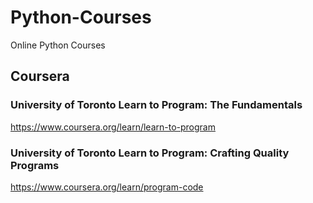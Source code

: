 # Python-Courses
Online Python Courses

## Coursera
### University of Toronto Learn to Program: The Fundamentals
https://www.coursera.org/learn/learn-to-program

### University of Toronto Learn to Program: Crafting Quality Programs
https://www.coursera.org/learn/program-code

